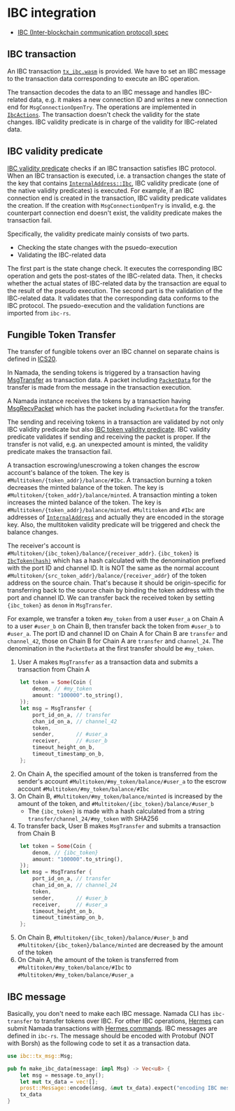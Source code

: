 # IBC integration

* [IBC (Inter-blockchain communication protocol) spec](https://github.com/cosmos/ibc)

## IBC transaction
An IBC transaction [`tx_ibc.wasm`](https://github.com/anoma/namada/blob/a5bad396992e5f66351088bde3bec73d83e769ba/wasm/wasm_source/src/tx_ibc.rs) is provided. We have to set an IBC message to the transaction data corresponding to execute an IBC operation.

The transaction decodes the data to an IBC message and handles IBC-related data, e.g. it makes a new connection ID and writes a new connection end for `MsgConnectionOpenTry`. The operations are implemented in [`IbcActions`](https://github.com/anoma/namada/blob/a5bad396992e5f66351088bde3bec73d83e769ba/core/src/ledger/ibc/mod.rs#L63). The transaction doesn't check the validity for the state changes. IBC validity predicate is in charge of the validity for IBC-related data.

## IBC validity predicate
[IBC validity predicate](https://github.com/anoma/namada/blob/a5bad396992e5f66351088bde3bec73d83e769ba/shared/src/ledger/ibc/vp/mod.rs) checks if an IBC transaction satisfies IBC protocol. When an IBC transaction is executed, i.e. a transaction changes the state of the key that contains [`InternalAddress::Ibc`](https://github.com/anoma/namada/blob/a5bad396992e5f66351088bde3bec73d83e769ba/core/src/types/address.rs#L481), IBC validity predicate (one of the native validity predicates) is executed. For example, if an IBC connection end is created in the transaction, IBC validity predicate validates the creation. If the creation with `MsgConnectionOpenTry` is invalid, e.g. the counterpart connection end doesn't exist, the validity predicate makes the transaction fail.

Specifically, the validity predicate mainly consists of two parts.
* Checking the state changes with the psuedo-execution
* Validating the IBC-related data

The first part is the state change check. It executes the corresponding IBC operation and gets the post-states of the IBC-related data. Then, it checks whether the actual states of IBC-related data by the transaction are equal to the result of the pseudo execution. The second part is the validation of the IBC-related data. It validates that the corresponding data conforms to the IBC protocol. The psuedo-execution and the validation functions are imported from `ibc-rs`.

## Fungible Token Transfer
The transfer of fungible tokens over an IBC channel on separate chains is defined in [ICS20](https://github.com/cosmos/ibc/blob/master/spec/app/ics-020-fungible-token-transfer/README.md).

In Namada, the sending tokens is triggered by a transaction having [MsgTransfer](https://github.com/cosmos/ibc-rs/blob/014fec6958fedcfe9ed6ebfb2d0c28c2cb6487af/crates/ibc/src/applications/transfer/msgs/transfer.rs) as transaction data. A packet including [`PacketData`](https://github.com/cosmos/ibc-rs/blob/014fec6958fedcfe9ed6ebfb2d0c28c2cb6487af/crates/ibc/src/applications/transfer/packet.rs) for the transfer is made from the message in the transaction execution.

A Namada instance receives the tokens by a transaction having [MsgRecvPacket](https://github.com/cosmos/ibc-rs/blob/014fec6958fedcfe9ed6ebfb2d0c28c2cb6487af/crates/ibc/src/core/ics04_channel/msgs/recv_packet.rs) which has the packet including `PacketData` for the transfer.

The sending and receiving tokens in a transaction are validated by not only IBC validity predicate but also [IBC token validity predicate](https://github.com/anoma/namada/blob/e3c2bd0b463b35d66fcc6d2643fd0e6509e03d99/shared/src/ledger/ibc/vp/token.rs). IBC validity predicate validates if sending and receiving the packet is proper. If the transfer is not valid, e.g. an unexpected amount is minted, the validity predicate makes the transaction fail.

A transaction escrowing/unescrowing a token changes the escrow account's balance of the token. The key is `#Multitoken/{token_addr}/balance/#Ibc`. A transaction burning a token decreases the minted balance of the token. The key is `#Multitoken/{token_addr}/balance/minted`. A transaction minting a token increases the minted balance of the token. The key is `#Multitoken/{token_addr}/balance/minted`. `#Multitoken` and `#Ibc` are addresses of [`InternalAddress`](https://github.com/anoma/namada/blob/a5bad396992e5f66351088bde3bec73d83e769ba/core/src/types/address.rs#L473) and actually they are encoded in the storage key. Also, the multitoken validity predicate will be triggered and check the balance changes.

The receiver's account is `#Multitoken/{ibc_token}/balance/{receiver_addr}`. `{ibc_token}` is [`IbcToken(hash)`](https://github.com/anoma/namada/blob/a5bad396992e5f66351088bde3bec73d83e769ba/core/src/types/address.rs#L483) which has a hash calculated with the denomination prefixed with the port ID and channel ID. It is NOT the same as the normal account `#Multitoken/{src_token_addr}/balance/{receiver_addr}` of the token address on the source chain. That's because it should be origin-specific for transferring back to the source chain by binding the token address with the port and channel ID. We can transfer back the received token by setting `{ibc_token}` as `denom` in `MsgTransfer`.

For example, we transfer a token `#my_token` from a user `#user_a` on Chain A to a user `#user_b` on Chain B, then transfer back the token from `#user_b` to `#user_a`. The port ID and channel ID on Chain A for Chain B are `transfer` and `channel_42`, those on Chain B for Chain A are `transfer` and `channel_24`. The denomination in the `PacketData` at the first transfer should be `#my_token`.
1. User A makes `MsgTransfer` as a transaction data and submits a transaction from Chain A
```rust
    let token = Some(Coin {
        denom, // #my_token
        amount: "100000".to_string(),
    });
    let msg = MsgTransfer {
        port_id_on_a, // transfer
        chan_id_on_a, // channel_42
        token,
        sender,       // #user_a
        receiver,     // #user_b
        timeout_height_on_b,
        timeout_timestamp_on_b,
    };
```
2. On Chain A, the specified amount of the token is transferred from the sender's account `#Multitoken/#my_token/balance/#user_a` to the escrow account `#Multitoken/#my_token/balance/#Ibc`
3. On Chain B, `#Multitoken/#my_token/balance/minted` is increased by the amount of the token, and `#Multitoken/{ibc_token}/balance/#user_b`
    - The `{ibc_token}` is made with a hash calculated from a string `transfer/channel_24/#my_token` with SHA256
4. To transfer back, User B makes `MsgTransfer` and submits a transaction from Chain B
```rust
    let token = Some(Coin {
        denom, // {ibc_token}
        amount: "100000".to_string(),
    });
    let msg = MsgTransfer {
        port_id_on_a, // transfer
        chan_id_on_a, // channel_24
        token,
        sender,       // #user_b
        receiver,     // #user_a
        timeout_height_on_b,
        timeout_timestamp_on_b,
    };
```
5. On Chain B, `#Multitoken/{ibc_token}/balance/#user_b` and `#Multitoken/{ibc_token}/balance/minted` are decreased by the amount of the token
6. On Chain A, the amount of the token is transferred from `#Multitoken/#my_token/balance/#Ibc` to `#Multitoken/#my_token/balance/#user_a`

## IBC message
Basically, you don't need to make each IBC message. Namada CLI has `ibc-transfer` to transfer tokens over IBC. For other IBC operations, [Hermes](https://github.com/heliaxdev/hermes/tree/1.3.0-namada) can submit Namada transactions with [Hermes commands](https://hermes.informal.systems/documentation/commands/index.html).
IBC messages are defined in `ibc-rs`. The message should be encoded with Protobuf (NOT with Borsh) as the following code to set it as a transaction data.

```rust
use ibc::tx_msg::Msg;

pub fn make_ibc_data(message: impl Msg) -> Vec<u8> {
    let msg = message.to_any();
    let mut tx_data = vec![];
    prost::Message::encode(&msg, &mut tx_data).expect("encoding IBC message shouldn't fail");
    tx_data
}
```
